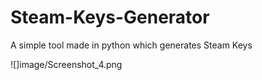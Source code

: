 # Steam-Keys-Generator
A simple tool made in python which generates Steam Keys

![]image/Screenshot_4.png
